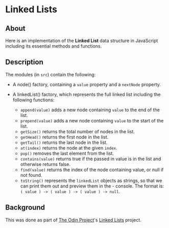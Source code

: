 # Linked Lists

## About

Here is an implementation of the **Linked List** data structure in JavaScript including its essential methods and functions.

## Description

The modules (in `src`) contain the following:

- A node() factory, containing a `value` property and a `nextNode` property.
- A linkedList() factory, which represents the full linked list including the following functions:

    - `append(value)` adds a new node containing `value` to the end of the list.
    - `prepend(value)` adds a new node containing `value` to the start of the list.
    - `getSize()` returns the total number of nodes in the list.
    - `getHead()` returns the first node in the list.
    - `getTail()` returns the last node in the list.
    - `at(index)` returns the node at the given `index`.
    - `pop()` removes the last element from the list.
    - `contains(value)` returns true if the passed in value is in the list and otherwise returns false.
    - `find(value)` returns the index of the node containing value, or null if not found.
    - `toString()` represents the `linkedList` objects as strings, so that we can print them out and preview them in the - console. The format is: `( value ) -> ( value ) -> ( value ) -> null`.

## Background

This was done as part of [The Odin Project](https://www.theodinproject.com/)'s [Linked Lists](https://www.theodinproject.com/lessons/javascript-linked-lists) project.
